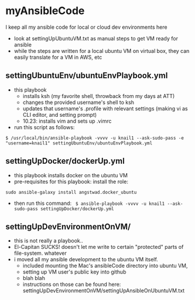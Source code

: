 # myAnsibleCode

I keep all my ansible code for local or cloud dev environments here
- look at settingUpUbuntuVM.txt as manual steps to get VM ready for ansible
- while the steps are written for a local ubuntu VM on virtual box, they can easily translate for a VM in AWS, etc 


## settingUbuntuEnv/ubuntuEnvPlaybook.yml                  

- this playbook
	- installs ksh (my favorite shell, throwback from my days at ATT)
	- changes the provided username's shell to ksh
	- updates that username's .profile with relevant settings (making vi as CLI editor, and setting prompt)
	- 10.23: installs vim and sets up .vimrc
- run this script as follows:

`$ /usr/local/bin/ansible-playbook -vvvv -u knail1 --ask-sudo-pass -e "username=knail1" settingUbuntuEnv/ubuntuEnvPlaybook.yml `

## settingUpDocker/dockerUp.yml

- this playbook installs docker on the ubuntu VM
- pre-requisites for this playbook: install the role:

`sudo ansible-galaxy install angstwad.docker_ubuntu`

- then run this command:
` $ ansible-playbook -vvvv -u knail1 --ask-sudo-pass settingUpDocker/dockerUp.yml`


## settingUpDevEnvironmentOnVM/

- this is not really a playbook..
- El-Capitan SUCKS! doesn't let me write to certain "protected" parts of file-system. whatever
- i moved all my ansible development to the ubuntu VM itself. 
	* included mounting the Mac's ansibleCode directory into ubuntu VM,
	* setting up VM user's public key into github
	* blah blah
	* instructions on those can be found here: settingUpDevEnvironmentOnVM/settingUpAnsibleOnUbuntuVM.txt


